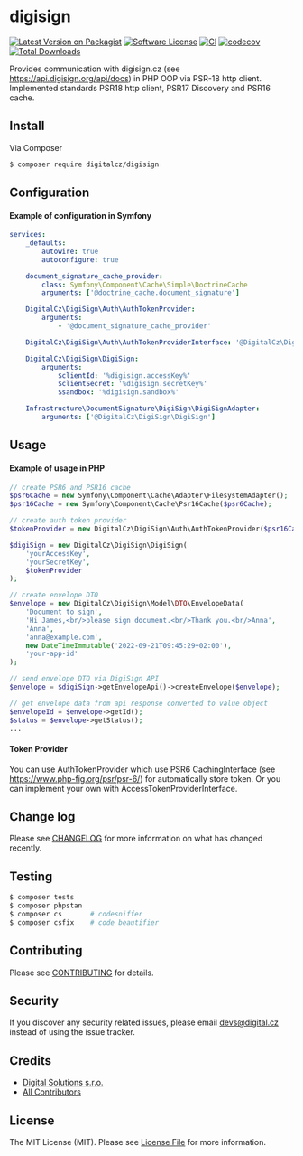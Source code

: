 # digisign

[![Latest Version on Packagist][ico-version]][link-packagist]
[![Software License][ico-license]](LICENSE)
[![CI](https://github.com/digitalcz/digisign/workflows/CI/badge.svg)]()
[![codecov](https://codecov.io/gh/digitalcz/digisign/branch/master/graph/badge.svg)](https://codecov.io/gh/digitalcz/digisign)
[![Total Downloads][ico-downloads]][link-downloads]

Provides communication with digisign.cz (see https://api.digisign.org/api/docs) in PHP OOP via PSR-18 http client. 
Implemented standards PSR18 http client, PSR17 Discovery and PSR16 cache.

## Install

Via Composer

```bash
$ composer require digitalcz/digisign
```

## Configuration

#### Example of configuration in Symfony

```yaml
services:
    _defaults:
        autowire: true
        autoconfigure: true

    document_signature_cache_provider:
        class: Symfony\Component\Cache\Simple\DoctrineCache
        arguments: ['@doctrine_cache.document_signature']

    DigitalCz\DigiSign\Auth\AuthTokenProvider:
        arguments:
            - '@document_signature_cache_provider'

    DigitalCz\DigiSign\Auth\AuthTokenProviderInterface: '@DigitalCz\DigiSign\Auth\AuthTokenProvider'

    DigitalCz\DigiSign\DigiSign:
        arguments:
            $clientId: '%digisign.accessKey%'
            $clientSecret: '%digisign.secretKey%'
            $sandbox: '%digisign.sandbox%'

    Infrastructure\DocumentSignature\DigiSign\DigiSignAdapter:
        arguments: ['@DigitalCz\DigiSign\DigiSign']
```

## Usage

#### Example of usage in PHP

```php
// create PSR6 and PSR16 cache
$psr6Cache = new Symfony\Component\Cache\Adapter\FilesystemAdapter();
$psr16Cache = new Symfony\Component\Cache\Psr16Cache($psr6Cache);

// create auth token provider
$tokenProvider = new DigitalCz\DigiSign\Auth\AuthTokenProvider($psr16Cache);

$digiSign = new DigitalCz\DigiSign\DigiSign(
    'yourAccessKey',
    'yourSecretKey',
    $tokenProvider
);

// create envelope DTO
$envelope = new DigitalCz\DigiSign\Model\DTO\EnvelopeData(
    'Document to sign',
    'Hi James,<br/>please sign document.<br/>Thank you.<br/>Anna',
    'Anna',
    'anna@example.com',
    new DateTimeImmutable('2022-09-21T09:45:29+02:00'),
    'your-app-id'
);

// send envelope DTO via DigiSign API
$envelope = $digiSign->getEnvelopeApi()->createEnvelope($envelope);

// get envelope data from api response converted to value object
$envelopeId = $envelope->getId();
$status = $envelope->getStatus();
...
```

#### Token Provider
You can use AuthTokenProvider which use PSR6 CachingInterface (see https://www.php-fig.org/psr/psr-6/) 
for automatically store token. Or you can implement your own with AccessTokenProviderInterface.


## Change log

Please see [CHANGELOG](CHANGELOG.md) for more information on what has changed recently.

## Testing

``` bash
$ composer tests
$ composer phpstan
$ composer cs       # codesniffer
$ composer csfix    # code beautifier
```

## Contributing

Please see [CONTRIBUTING](CONTRIBUTING.md) for details.

## Security

If you discover any security related issues, please email devs@digital.cz instead of using the issue tracker.

## Credits

- [Digital Solutions s.r.o.][link-author]
- [All Contributors][link-contributors]

## License

The MIT License (MIT). Please see [License File](LICENSE.md) for more information.

[ico-version]: https://img.shields.io/packagist/v/digitalcz/digisign.svg?style=flat-square
[ico-license]: https://img.shields.io/badge/license-MIT-brightgreen.svg?style=flat-square
[ico-downloads]: https://img.shields.io/packagist/dt/digitalcz/digisign.svg?style=flat-square

[link-packagist]: https://packagist.org/packages/digitalcz/digisign
[link-downloads]: https://packagist.org/packages/digitalcz/digisign
[link-author]: https://github.com/digitalcz
[link-contributors]: ../../contributors
